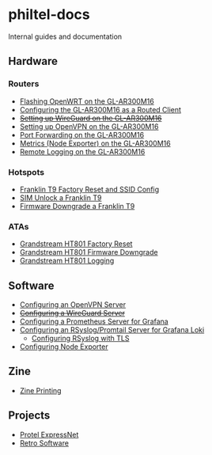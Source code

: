 # philtel-docs

Internal guides and documentation

## Hardware

### Routers

- [Flashing OpenWRT on the GL-AR300M16](hardware/routers/gl-ar300m16/0-gl-ar300m16-flashing-openwrt.md)
- [Configuring the GL-AR300M16 as a Routed Client](hardware/routers/gl-ar300m16/1-gl-ar300m16-routed-client.md)
- ~~[Setting up WireGuard on the GL-AR300M16](hardware/routers/gl-ar300m16/2-gl-ar300m16-wireguard-setup.md)~~
- [Setting up OpenVPN on the GL-AR300M16](hardware/routers/gl-ar300m16/2a-gl-ar300m16-openvpn-setup.md)
- [Port Forwarding on the GL-AR300M16](hardware/routers/gl-ar300m16/3-gl-ar300m16-port-forwarding.md)
- [Metrics (Node Exporter) on the GL-AR300M16](hardware/routers/gl-ar300m16/4-gl-ar300m16-metrics.md)
- [Remote Logging on the GL-AR300M16](hardware/routers/gl-ar300m16/5-gl-ar300m16-logging.md)

### Hotspots

- [Franklin T9 Factory Reset and SSID Config](hardware/hotspots/franklin-t9/0-franklin-t9-factory-reset-and-ssid.md)
- [SIM Unlock a Franklin T9](hardware/hotspots/franklin-t9/1-franklin-t9-sim-unlock.md)
- [Firmware Downgrade a Franklin T9](hardware/hotspots/franklin-t9/2-franklin-t9-firmware-downgrade.md)

### ATAs

- [Grandstream HT801 Factory Reset](hardware/atas/ht801/0-ht801-factory-reset.md)
- [Grandstream HT801 Firmware Downgrade](hardware/atas/ht801/1-ht801-firmware-downgrade.md)
- [Grandstream HT801 Logging](hardware/atas/ht801/2-ht801-logging.md)


## Software

- [Configuring an OpenVPN Server](software/openvpn-server.md)
- ~~[Configuring a WireGuard Server](software/wireguard-server.md)~~
- [Configuring a Prometheus Server for Grafana](software/prometheus-server.md)
- [Configuring an RSyslog/Promtail Server for Grafana Loki](software/promtail-server.md)
  - [Configuring RSyslog with TLS](software/rsyslog-tls.md)
- [Configuring Node Exporter](software/node-exporter.md)

## Zine

- [Zine Printing](zine/zine-printing/zine-printing.md)


## Projects

- [Protel ExpressNet](projects/protel-expressnet/protel-expressnet.md)
- [Retro Software](projects/retro-software/retro-software.md)
